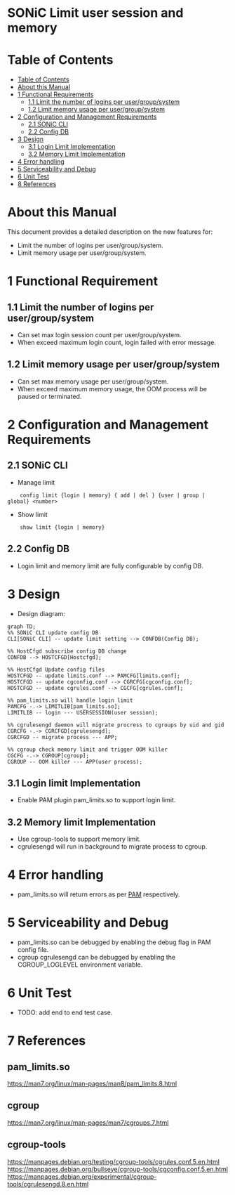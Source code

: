 # SONiC Limit user session and memory

# Table of Contents
- [Table of Contents](#table-of-contents)
- [About this Manual](#about-this-manual)
- [1 Functional Requirements](#1-functional-requirement)
  * [1.1 Limit the number of logins per user/group/system](#11-limit-the-number-of-logins-per-user/group/system)
  * [1.2 Limit memory usage per user/group/system](#12-limit-memory-usage-per-user/group/system)
- [2 Configuration and Management Requirements](#2-configuration-and-management-requirements)
  * [2.1 SONiC CLI](#21-sonic-cli)
  * [2.2 Config DB](#22-config-db)
- [3 Design](#design)
  * [3.1 Login Limit Implementation](#31-login-limit-implementation)
  * [3.2 Memory Limit Implementation](#32-memory-limit-implementation)
- [4 Error handling](#error-handling)
- [5 Serviceability and Debug](#serviceability-and-debug)
- [6 Unit Test](#unit-test)
- [8 References](#references)


# About this Manual
This document provides a detailed description on the new features for:
 - Limit the number of logins per user/group/system.
 - Limit memory usage per user/group/system.

# 1 Functional Requirement
## 1.1 Limit the number of logins per user/group/system
 - Can set max login session count per user/group/system.
 - When exceed maximum login count, login failed with error message.

## 1.2 Limit memory usage per user/group/system
 - Can set max memory usage per user/group/system.
 - When exceed maximum memory usage, the OOM process will be paused or terminated.

# 2 Configuration and Management Requirements
## 2.1 SONiC CLI
 - Manage limit
```
    config limit {login | memory} { add | del } {user | group | global} <number>
```

 - Show limit
```
    show limit {login | memory}
```

## 2.2 Config DB
 - Login limit and memory limit are fully configurable by config DB.

# 3 Design
 - Design diagram:

```mermaid
graph TD;
%% SONiC CLI update config DB
CLI[SONiC CLI] -- update limit setting --> CONFDB(Config DB);

%% HostCfgd subscribe config DB change
CONFDB --> HOSTCFGD[Hostcfgd];

%% HostCfgd Update config files
HOSTCFGD -- update limits.conf --> PAMCFG[limits.conf];
HOSTCFGD -- update cgconfig.conf --> CGRCFG[cgconfig.conf];
HOSTCFGD -- update cgrules.conf --> CGCFG[cgrules.conf];

%% pam_limits.so will handle login limit
PAMCFG -.-> LIMITLIB[pam_limits.so];
LIMITLIB -- login --- USERSESSION(user session);

%% cgrulesengd daemon will migrate procress to cgroups by uid and gid
CGRCFG -.-> CGRCFGD[cgrulesengd];
CGRCFGD -- migrate process --- APP;

%% cgroup check memory limit and trigger OOM killer
CGCFG -.-> CGROUP[cgroup];
CGROUP -- OOM killer --- APP(user process);
```

## 3.1 Login limit Implementation
 - Enable PAM plugin pam_limits.so to support login limit.

## 3.2 Memory limit Implementation
 - Use cgroup-tools to support memory limit.
 - cgrulesengd will run in background to migrate process to cgroup.

# 4 Error handling
 - pam_limits.so will return errors as per [PAM](#pam) respectively.

# 5 Serviceability and Debug
 - pam_limits.so can be debugged by enabling the debug flag in PAM config file.
 - cgroup cgrulesengd can be debugged by enabling the CGROUP_LOGLEVEL environment variable.

# 6 Unit Test

- TODO: add end to end test case.

# 7 References
## pam_limits.so
https://man7.org/linux/man-pages/man8/pam_limits.8.html
## cgroup
https://man7.org/linux/man-pages/man7/cgroups.7.html
## cgroup-tools
https://manpages.debian.org/testing/cgroup-tools/cgrules.conf.5.en.html
https://manpages.debian.org/bullseye/cgroup-tools/cgconfig.conf.5.en.html
https://manpages.debian.org/experimental/cgroup-tools/cgrulesengd.8.en.html